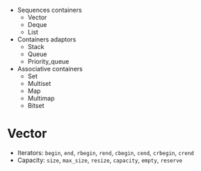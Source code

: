 * Sequences containers
    * Vector
    * Deque
    * List
* Containers adaptors
    * Stack
    * Queue
    * Priority\_queue
* Associative containers
    * Set
    * Multiset
    * Map
    * Multimap
    * Bitset

# Vector

* Iterators: `begin`, `end`, `rbegin`, `rend`, `cbegin`, `cend`, `crbegin`, `crend`
* Capacity: `size`, `max_size`, `resize`, `capacity`, `empty`, `reserve`
